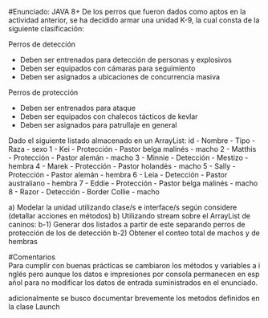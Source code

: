 #Enunciado:
JAVA 8+
De los perros que fueron dados como aptos en la actividad anterior, se ha decidido armar una unidad K-9,
la cual consta de la siguiente clasificación:

Perros de detección
- Deben ser entrenados para detección de personas y explosivos
- Deben ser equipados con cámaras para seguimiento
- Deben ser asignados a ubicaciones de concurrencia masiva

Perros de protección
- Deben ser entrenados para ataque
- Deben ser equipados con chalecos tácticos de kevlar
- Deben ser asignados para patrullaje en general

Dado el siguiente listado almacenado en un ArrayList:
id 	- Nombre 	- Tipo 		- Raza 			- sexo
1 	- Kei 		- Protección 	- Pastor belga malinés 	- macho
2 	- Matthis 	- Protección 	- Pastor alemán 	- macho
3 	- Minnie 	- Detección 	- Mestizo 		- hembra
4 	- Marek 	- Protección 	- Pastor holandés	- macho
5 	- Sally 	- Protección 	- Pastor alemán 	- hembra
6 	- Leia 		- Detección 	- Pastor australiano 	- hembra
7 	- Eddie 	- Protección 	- Pastor belga malinés 	- macho
8 	- Razor 	- Detección 	- Border Collie 	- macho

a) Modelar la unidad utilizando clase/s e interface/s según considere (detallar acciones en métodos)
b) Utilizando stream sobre el ArrayList de caninos:
b-1) Generar dos listados a partir de este separando perros de protección de los de detección
b-2) Obtener el conteo total de machos y de hembras

#Comentarios
Para cumplir con buenas prácticas se cambiaron los métodos y variables a inglés pero aunque los datos e impresiones por consola permanecen en español para no modificar los datos de entrada suministrados en el enunciado.

adicionalmente se busco documentar brevemente los metodos definidos en la clase Launch